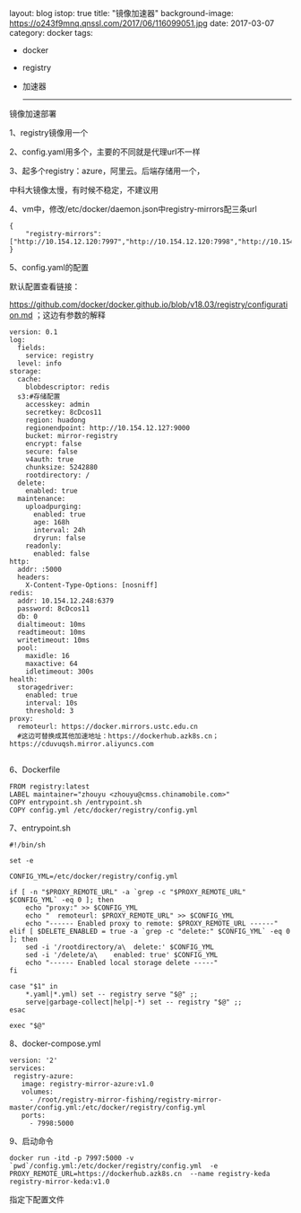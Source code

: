 layout: blog
istop: true
title: "镜像加速器"
background-image: https://o243f9mnq.qnssl.com/2017/06/116099051.jpg
date:  2017-03-07
category: docker
tags:

- docker

- registry

- 加速器

  ------

  

镜像加速部署

1、registry镜像用一个

2、config.yaml用多个，主要的不同就是代理url不一样

3、起多个registry：azure，阿里云。后端存储用一个，

中科大镜像太慢，有时候不稳定，不建议用

4、vm中，修改/etc/docker/daemon.json中registry-mirrors配三条url

```
{
	"registry-mirrors": ["http://10.154.12.120:7997","http://10.154.12.120:7998","http://10.154.12.120:7999"]
}
```

5、config.yaml的配置

默认配置查看链接：

https://github.com/docker/docker.github.io/blob/v18.03/registry/configuration.md ；这边有参数的解释

```
version: 0.1
log:
  fields:
    service: registry
  level: info
storage:
  cache:
    blobdescriptor: redis
  s3:#存储配置
    accesskey: admin
    secretkey: 8cDcos11
    region: huadong
    regionendpoint: http://10.154.12.127:9000
    bucket: mirror-registry
    encrypt: false
    secure: false
    v4auth: true
    chunksize: 5242880
    rootdirectory: /
  delete:
    enabled: true
  maintenance:
    uploadpurging:
      enabled: true
      age: 168h
      interval: 24h
      dryrun: false
    readonly:
      enabled: false
http:
  addr: :5000
  headers:
    X-Content-Type-Options: [nosniff]
redis:
  addr: 10.154.12.248:6379
  password: 8cDcos11
  db: 0
  dialtimeout: 10ms
  readtimeout: 10ms
  writetimeout: 10ms
  pool:
    maxidle: 16
    maxactive: 64
    idletimeout: 300s
health:
  storagedriver:
    enabled: true
    interval: 10s
    threshold: 3
proxy:
  remoteurl: https://docker.mirrors.ustc.edu.cn
  #这边可替换成其他加速地址：https://dockerhub.azk8s.cn；https://cduvuqsh.mirror.aliyuncs.com
  
```

6、Dockerfile

```
FROM registry:latest
LABEL maintainer="zhouyu <zhouyu@cmss.chinamobile.com>"
COPY entrypoint.sh /entrypoint.sh 
COPY config.yml /etc/docker/registry/config.yml
```

7、entrypoint.sh

```
#!/bin/sh

set -e

CONFIG_YML=/etc/docker/registry/config.yml

if [ -n "$PROXY_REMOTE_URL" -a `grep -c "$PROXY_REMOTE_URL" $CONFIG_YML` -eq 0 ]; then
    echo "proxy:" >> $CONFIG_YML
    echo "  remoteurl: $PROXY_REMOTE_URL" >> $CONFIG_YML
    echo "------ Enabled proxy to remote: $PROXY_REMOTE_URL ------"
elif [ $DELETE_ENABLED = true -a `grep -c "delete:" $CONFIG_YML` -eq 0 ]; then
    sed -i '/rootdirectory/a\  delete:' $CONFIG_YML
    sed -i '/delete/a\    enabled: true' $CONFIG_YML
    echo "------ Enabled local storage delete -----"
fi

case "$1" in
    *.yaml|*.yml) set -- registry serve "$@" ;;
    serve|garbage-collect|help|-*) set -- registry "$@" ;;
esac

exec "$@"
```

8、docker-compose.yml

```
version: '2'
services:
 registry-azure: 
   image: registry-mirror-azure:v1.0
   volumes:
     - /root/registry-mirror-fishing/registry-mirror-master/config.yml:/etc/docker/registry/config.yml
   ports:
     - 7998:5000
```

9、启动命令

```
docker run -itd -p 7997:5000 -v `pwd`/config.yml:/etc/docker/registry/config.yml  -e PROXY_REMOTE_URL=https://dockerhub.azk8s.cn  --name registry-keda registry-mirror-keda:v1.0
```

指定下配置文件